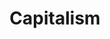 ---
title: Capitalism
layout: post
description: summary
menu: nav/world/ideologiesnreligion.html
image: 
tags: [Ideology]
---